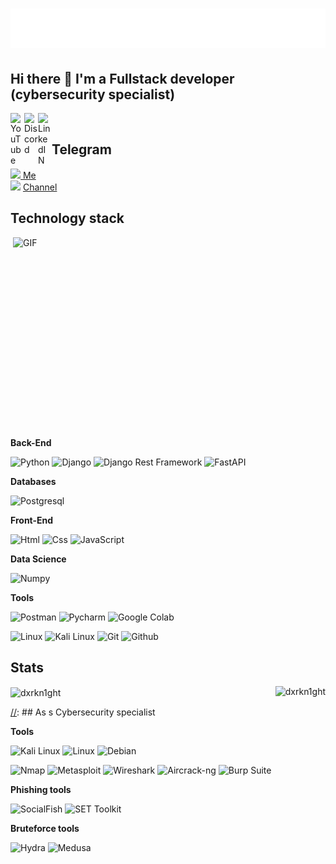 <h1 align="center">
  <img src="name.svg" alt="dxrkn1ght"/>
</h1>

## Hi there 👋 I'm a Fullstack developer (cybersecurity specialist)

<a href="https://www.youtube.com/@not_koma_/">
  <img align="left" alt="YouTube" width="22px" src="https://www.svgrepo.com/show/13671/youtube.svg"/>
</a>
<a href="https://discord.com/channels/@s1mple_dxrk_71965">
  <img align="left" alt="Discord" width="22px" src="https://www.svgrepo.com/show/353655/discord-icon.svg" />
</a>
<a href="https://www.linkedin.com/in//">
  <img align="left" alt="LinkedIN" width="22px" src="https://upload.wikimedia.org/wikipedia/commons/thumb/8/81/LinkedIn_icon.svg/2048px-LinkedIn_icon.svg.png" />
</a>

<br>

## Telegram

<a href="https://t.me/mr_kevin24"><img width="12px" src="https://upload.wikimedia.org/wikipedia/commons/8/82/Telegram_logo.svg">
Me</a></br>
<img width="12px" src="https://upload.wikimedia.org/wikipedia/commons/8/82/Telegram_logo.svg"/> [Channel](https://t.me/django_tutor)</br>

## Technology stack

<img align="right" alt="GIF" src="https://lifehacker.ru/wp-content/uploads/2017/06/big_main_1497340457.jpg" width="500" height="320" />

**Back-End**

![Python](https://img.shields.io/badge/Python-FFD43B?style=for-the-badge&logo=python&logoColor=blue)
![Django](https://img.shields.io/badge/Django-092E20?style=for-the-badge&logo=django&logoColor=green)
![Django Rest Framework](https://img.shields.io/badge/django%20rest-ff1709?style=for-the-badge&logo=django&logoColor=white)
![FastAPI](    https://img.shields.io/badge/fastapi-109989?style=for-the-badge&logo=FASTAPI&logoColor=white)


**Databases**

![Postgresql](https://img.shields.io/badge/PostgreSQL-316192?style=for-the-badge&logo=postgresql&logoColor=white)


**Front-End**

![Html](https://img.shields.io/badge/HTML5-E34F26?style=for-the-badge&logo=html5&logoColor=white)
![Css](https://img.shields.io/badge/CSS3-1572B6?style=for-the-badge&logo=css3&logoColor=white)
![JavaScript](https://img.shields.io/badge/JavaScript-F7DF1E?style=for-the-badge&logo=javascript&logoColor=black)

**Data Science**

![Numpy](https://img.shields.io/badge/Numpy-777BB4?style=for-the-badge&logo=numpy&logoColor=white)


**Tools**

![Postman](https://img.shields.io/badge/Postman-FF6C37?style=for-the-badge&logo=Postman&logoColor=white)
![Pycharm](https://img.shields.io/badge/PyCharm-000000.svg?&style=for-the-badge&logo=PyCharm&logoColor=white)
![Google Colab](https://img.shields.io/badge/Colab-F9AB00?style=for-the-badge&logo=googlecolab&color=525252)

![Linux](https://img.shields.io/badge/Linux-FCC624?style=for-the-badge&logo=linux&logoColor=black)
![Kali Linux](https://img.shields.io/badge/Kali_Linux-557C94?style=for-the-badge&logo=kalilinux&logoColor=white)
![Git](https://img.shields.io/badge/-Git-black?style=for-the-badge&logo=git&logoColor=white)
![Github](https://img.shields.io/badge/GitHub-100000?style=for-the-badge&logo=github&logoColor=white)

## Stats

<div style="display: flex; justify-content: space-between;">
  <div>
    <img align="center" src="https://github-readme-stats.vercel.app/api?username=dxrkn1ght&show_icons=true&theme=dracula&include_all_commits=true&count_private=true" alt="dxrkn1ght"/>
  </div>
  <div>
    <img align="left" src="https://github-readme-stats.vercel.app/api/top-langs/?username=dxrkn1ght&theme=blue-green" alt="dxrkn1ght" />
  </div>
</div>


[//]: # (<p align="left"> <img src="https://komarev.com/ghpvc/?username=dxrkn1ght&label=Profile%20views&color=0e75b6&style=flat" alt="dxrkn1ght" /> </p>)


[//]: # (![C]&#40;https://img.shields.io/badge/C-00599C?style=for-the-badge&logo=c&logoColor=white&#41;)




[//]: ## As s Cybersecurity specialist


**Tools**

![Kali Linux](https://img.shields.io/badge/Kali_Linux-557C94?style=for-the-badge&logo=kalilinux&logoColor=white)
![Linux](https://img.shields.io/badge/Linux-FCC624?style=for-the-badge&logo=linux&logoColor=black)
![Debian](https://img.shields.io/badge/Debian-A81D33?style=for-the-badge&logo=debian&logoColor=white)


![Nmap](https://img.shields.io/badge/Nmap-informational?style=for-the-badge&logo=nmap&logoColor=white&color=blue)
![Metasploit](https://img.shields.io/badge/Metasploit-critical?style=for-the-badge&logo=metasploit&logoColor=white&color=darkred)
![Wireshark](https://img.shields.io/badge/Wireshark-informational?style=for-the-badge&logo=wireshark&logoColor=white&color=0099ff)
![Aircrack-ng](https://img.shields.io/badge/Aircrack--ng-important?style=for-the-badge&logo=aircrack-ng&logoColor=white&color=dd4814)
![Burp Suite](https://img.shields.io/badge/Burp_Suite-critical?style=for-the-badge&logo=burpsuite&logoColor=white&color=ae3b2e)

**Phishing tools**

![SocialFish](https://img.shields.io/badge/SocialFish-phishing?style=for-the-badge&logo=fish&logoColor=white&color=008080)
![SET Toolkit](https://img.shields.io/badge/SET_Toolkit-phishing?style=for-the-badge&logo=hackthebox&logoColor=white&color=4b0082)


**Bruteforce tools**

![Hydra](https://img.shields.io/badge/Hydra-bruteforce?style=for-the-badge&logo=hydra&logoColor=white&color=ff0000)
![Medusa](https://img.shields.io/badge/Medusa-bruteforce?style=for-the-badge&logo=linux&logoColor=white&color=ff4500)
